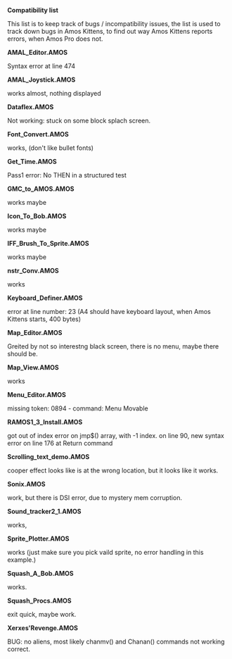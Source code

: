 **Compatibility list**

This list is to keep track of bugs / incompatibility issues, 
the list is used to track down bugs in Amos Kittens, 
to find out way Amos Kittens reports errors, when Amos Pro does not.

**AMAL_Editor.AMOS**

Syntax error at line 474

**AMAL_Joystick.AMOS**

works almost, nothing displayed

**Dataflex.AMOS**

Not working: stuck on some block splach screen.

**Font_Convert.AMOS**

works, (don't like bullet fonts)

**Get_Time.AMOS**

Pass1 error: No THEN in a structured test

**GMC_to_AMOS.AMOS**

works maybe

**Icon_To_Bob.AMOS**

works maybe

**IFF_Brush_To_Sprite.AMOS**

works maybe

**nstr_Conv.AMOS**

works

**Keyboard_Definer.AMOS**

error at line number: 23
(A4 should have keyboard layout, when Amos Kittens starts, 400 bytes)

**Map_Editor.AMOS**

Greited by not so interestng black screen, 
there is no menu, maybe there should be.

**Map_View.AMOS**

works

**Menu_Editor.AMOS**

missing token: 0894 - command: Menu Movable

**RAMOS1_3_Install.AMOS**

got out of index error on jmp$() array, with -1 index.
on line 90, new syntax error on line 176 at Return command

**Scrolling_text_demo.AMOS**

cooper effect looks like is at the wrong location, but it looks like it works.

**Sonix.AMOS**

work, but there is DSI error, due to mystery mem corruption.

**Sound_tracker2_1.AMOS**

works,

**Sprite_Plotter.AMOS**

works (just make sure you pick vaild sprite, no error handling in this example.)

**Squash_A_Bob.AMOS**

works.

**Squash_Procs.AMOS**

exit quick, maybe work.

**Xerxes'Revenge.AMOS**

BUG: no aliens, 
most likely chanmv() and Chanan() commands not working correct.
